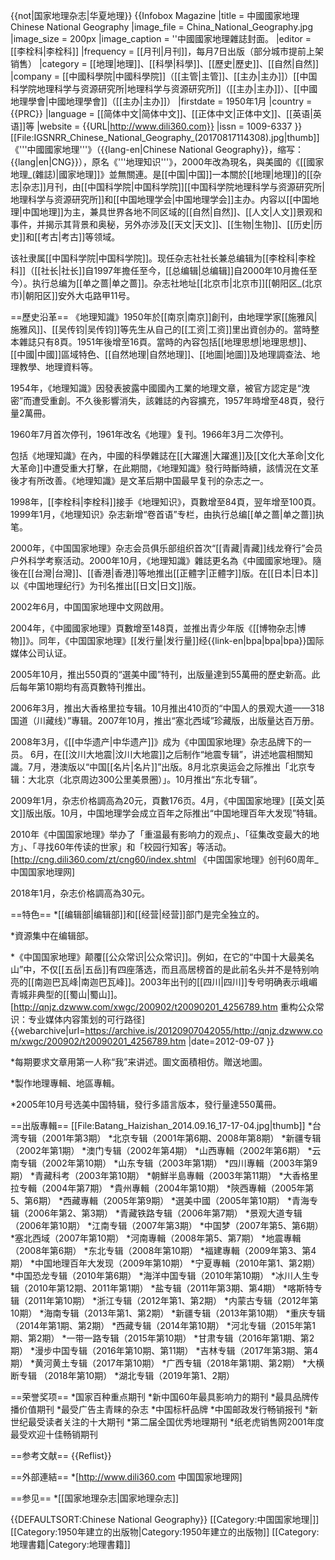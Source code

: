 {{not|国家地理杂志|华夏地理}}
{{Infobox Magazine
|title          = 中國國家地理<br />Chinese National Geography
|image_file     = China_National_Geography.jpg
|image_size     = 200px
|image_caption  = ''中國國家地理雜誌封面。
|editor         = [[李栓科|李栓科]]
|frequency      = [[月刊|月刊]]，每月7日出版（部分城市提前上架销售）
|category       = [[地理|地理]]、[[科學|科學]]、[[歷史|歷史]]、[[自然|自然]]
|company        = [[中國科學院|中國科學院]]（[[主管|主管]]、[[主办|主办]]）[[中国科学院地理科学与资源研究所|地理科学与资源研究所]]（[[主办|主办]]）、[[中國地理學會|中國地理學會]]（[[主办|主办]]）
|firstdate      = 1950年1月
|country        = {{PRC}}
|language       = [[简体中文|简体中文]]、[[正体中文|正体中文]]、[[英语|英语]]等
|website        = {{URL|http://www.dili360.com}}
|issn           = 1009-6337
}}
[[File:IGSNRR_Chinese_National_Geography_(20170817114308).jpg|thumb]]
《'''中國國家地理'''》（{{lang-en|Chinese National Geography}}，缩写：{{lang|en|CNG}}），原名《'''地理知识'''》，2000年改為現名，與美國的《[[國家地理_(雜誌)|國家地理]]》並無關連。是[[中国|中国]]一本關於[[地理|地理]]的[[杂志|杂志]]月刊，由[[中国科学院|中国科学院]][[中国科学院地理科学与资源研究所|地理科学与资源研究所]]和[[中国地理学会|中国地理学会]]主办。内容以[[中国地理|中国地理]]为主，兼具世界各地不同区域的[[自然|自然]]、[[人文|人文]]景观和事件，并揭示其背景和奥秘，另外亦涉及[[天文|天文]]、[[生物|生物]]、[[历史|历史]]和[[考古|考古]]等领域。

该社隶属[[中国科学院|中国科学院]]。现任杂志社社长兼总编辑为[[李栓科|李栓科]]（[[社长|社长]]自1997年擔任至今，[[总编辑|总编辑]]自2000年10月擔任至今）。执行总编为[[单之蔷|单之蔷]]。杂志社地址[[北京市|北京市]][[朝阳区_(北京市)|朝阳区]]安外大屯路甲11号。

==歷史沿革==
《地理知識》1950年於[[南京|南京]]創刊，由地理学家[[施雅风|施雅风]]、[[吴传钧|吴传钧]]等先生从自己的[[工资|工资]]里出資创办的。當時整本雜誌只有8頁。1951年後增至16頁。當時的內容包括[[地理思想|地理思想]]、[[中國|中國]]區域特色、[[自然地理|自然地理]]、[[地圖|地圖]]及地理調查法、地理教學、地理資料等。

1954年，《地理知識》因發表披露中國國內工業的地理文章，被官方認定是“洩密”而遭受重創。不久後影響消失，該雜誌的內容擴充，1957年時增至48頁，發行量2萬冊。 

1960年7月首次停刊，1961年改名《地理》复刊。1966年3月二次停刊。 

包括《地理知識》在內，中國的科學雜誌在[[大躍進|大躍進]]及[[文化大革命|文化大革命]]中遭受重大打擊，在此期間，《地理知識》發行時斷時續，該情況在文革後才有所改善。《地理知識》是文革后期中国最早复刊的杂志之一。

1998年，[[李栓科|李栓科]]接手《地理知识》，頁數增至84頁，翌年增至100頁。1999年1月，《地理知识》杂志新增“卷首语”专栏，由执行总编[[单之蔷|单之蔷]]执笔。

2000年，《中国国家地理》杂志会员俱乐部组织首次“[[青藏|青藏]]线龙脊行”会员户外科学考察活动。2000年10月，《地理知識》雜誌更名為《中國國家地理》。隨後在[[台灣|台灣]]、[[香港|香港]]等地推出[[正體字|正體字]]版。在[[日本|日本]]以《中国地理纪行》为刊名推出[[日文|日文]]版。

2002年6月，中国国家地理中文网啟用。 

2004年，《中國國家地理》頁數增至148頁，並推出青少年版《[[博物杂志|博物]]》。同年，《中国国家地理》[[发行量|发行量]]经{{link-en|bpa|bpa|bpa}}国际媒体公司认证。 

2005年10月，推出550頁的“選美中國”特刊，出版量達到55萬冊的歷史新高。此后每年第10期均有高頁數特刊推出。

2006年3月，推出大香格里拉专辑。10月推出410页的“中国人的景观大道——318国道（川藏线）”專辑。2007年10月，推出“塞北西域”珍藏版，出版量达百万册。

2008年3月，《[[中华遗产|中华遗产]]》成为《中国国家地理》杂志品牌下的一员。 6月，在[[汶川大地震|汶川大地震]]之后制作“地震专辑”，讲述地震相關知識。7月，港澳版以“中国[[名片|名片]]”出版。8月北京奥运会之际推出「北京专辑：大北京（北京周边300公里美景圈）」。10月推出“东北专辑”。
 
2009年1月，杂志价格調高為20元，頁數176页。4月，《中国国家地理》[[英文|英文]]版出版。10月，中国地理学会成立百年之际推出“中国地理百年大发现”特辑。

2010年《中国国家地理》举办了「重温最有影响力的观点」、「征集改变最大的地方」、「寻找60年传读的世家」和「校园行知客」等活动。<ref>[http://cng.dili360.com/zt/cng60/index.shtml 《中国国家地理》创刊60周年_中国国家地理网]</ref>

2018年1月，杂志价格調高為30元。

==特色==
*[[编辑部|编辑部]]和[[经营|经营]]部门是完全独立的。

*資源集中在编辑部。

*《中国国家地理》颠覆[[公众常识|公众常识]]。例如，在它的“中国十大最美名山”中，不仅[[五岳|五岳]]有四座落选，而且高居榜首的是此前名头并不是特别响亮的[[南迦巴瓦峰|南迦巴瓦峰]]。2003年出刊的[[四川|四川]]专号明确表示峨嵋青城非典型的[[蜀山|蜀山]]。<ref>[http://qnjz.dzwww.com/xwgc/200902/t20090201_4256789.htm 重构公众常识：专业媒体内容策划的可行路径] {{webarchive|url=https://archive.is/20120907042055/http://qnjz.dzwww.com/xwgc/200902/t20090201_4256789.htm |date=2012-09-07 }}</ref>

*每期要求文章用第一人称“我”来讲述。圖文面積相仿。贈送地圖。

*製作地理專輯、地區專輯。

*2005年10月号选美中国特辑，發行多語言版本，發行量達550萬冊。

==出版專輯==
[[File:Batang_Haizishan_2014.09.16_17-17-04.jpg|thumb]]
*台湾专辑（2001年第3期）
*北京专辑（2001年第6期、2008年第8期）
*新疆专辑（2002年第1期）
*澳门专辑（2002年第4期）
*山西專輯（2002年第6期）
*云南专辑（2002年第10期）
*山东专辑（2003年第1期）
*四川專輯（2003年第9期）
*青藏科考（2003年第10期）
*朝鮮半島專輯（2003年第11期）
*大香格里拉专輯（2004年第7期）
*貴州專輯（2004年第10期）
*陝西專輯（2005年第5、第6期）
*西藏專輯（2005年第9期）
*選美中國（2005年第10期）
*青海专辑（2006年第2、第3期）
*青藏铁路专辑（2006年第7期）
*景观大道专辑（2006年第10期）
*江南专辑（2007年第3期）
*中国梦（2007年第5、第6期）
*塞北西域（2007年第10期）
*河南專輯（2008年第5、第7期）
*地震專輯（2008年第6期）
*东北专辑（2008年第10期）
*福建專輯（2009年第3、第4期）
*中国地理百年大发现（2009年第10期）
*宁夏專輯（2010年第1、第2期）
*中国恐龙专辑（2010年第6期）
*海洋中国专辑（2010年第10期）
*冰川人生专辑（2010年第12期、2011年第1期）
*盐专辑（2011年第3期、第4期）
*喀斯特专辑（2011年第10期）
*浙江专辑（2012年第1、第2期）
*内蒙古专辑（2012年第10期）
*海南专辑（2013年第1、第2期）
*新疆专辑（2013年第10期）
*重庆专辑（2014年第1期、第2期）
*西藏专辑（2014年第10期）
*河北专辑（2015年第1期、第2期）
*一带一路专辑（2015年第10期）
*甘肃专辑（2016年第1期、第2期）
*漫步中国专辑（2016年第10期、第11期）
*吉林专辑（2017年第3期、第4期）
*黄河黄土专辑（2017年第10期）
*广西专辑（2018年第1期、第2期）
*大横断专辑 （2018年第10期）
*湖北专辑（2019年第1、2期）

==荣誉奖项==
*国家百种重点期刊
*新中国60年最具影响力的期刊
*最具品牌传播价值期刊
*最受广告主青睐的杂志
*中国标杆品牌
*中国邮政发行畅销报刊
*新世纪最受读者关注的十大期刊
*第二届全国优秀地理期刊
*纸老虎销售网2001年度最受欢迎十佳畅销期刊

==参考文献==
{{Reflist}}

==外部連結==
*[http://www.dili360.com 中国国家地理网]

==参见==
*[[国家地理杂志|国家地理杂志]]

{{DEFAULTSORT:Chinese National Geography}}
[[Category:中国国家地理|]]
[[Category:1950年建立的出版物|Category:1950年建立的出版物]]
[[Category:地理書籍|Category:地理書籍]]